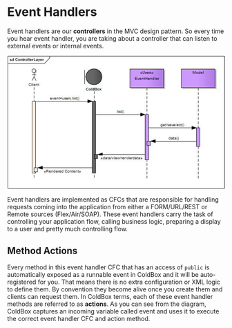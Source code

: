 # Event Handlers

Event handlers are our **controllers** in the MVC design pattern. So every time you hear event handler, you are taking about a controller that can listen to external events or internal events.

<img src="../images/ControllerLayer.jpg">

Event handlers are implemented as CFCs that are responsible for handling requests coming into the application from either a FORM/URL/REST or Remote sources (Flex/Air/SOAP). These event handlers carry the task of controlling your application flow, calling business logic, preparing a display to a user and pretty much controlling flow. 

## Method Actions
Every method in this event handler CFC that has an access of `public` is automatically exposed as a runnable event in ColdBox and it will be auto-registered for you. That means there is no extra configuration or XML logic to define them. By convention they become alive once you create them and clients can request them. In ColdBox terms, each of these event handler methods are referred to as **actions**. As you can see from the diagram, ColdBox captures an incoming variable called event and uses it to execute the correct event handler CFC and action method.


